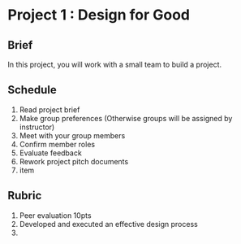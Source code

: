 # Project 1 : Design for Good


## Brief

In this project, you will work with a small team to build a project.

## Schedule

1. Read project brief
2. Make group preferences \(Otherwise groups will be assigned by instructor\)
3. Meet with your group members
4. Confirm member roles
5. Evaluate feedback
6. Rework project pitch documents 
1. item

## Rubric

1. Peer evaluation 10pts
2. Developed and executed an effective design process
3. 